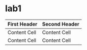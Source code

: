 # lab1
| First Header  | Second Header |
| ------------- | ------------- |
| Content Cell  | Content Cell  |
| Content Cell  | Content Cell  |
